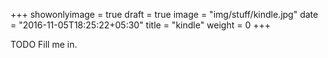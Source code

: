 +++
showonlyimage = true
draft = true
image = "img/stuff/kindle.jpg"
date = "2016-11-05T18:25:22+05:30"
title = "kindle"
weight = 0
+++

TODO Fill me in.

